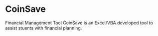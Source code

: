 # CoinSave
Financial Management Tool
CoinSave is an Excel/VBA developed tool to assist stuents with financial planning.
